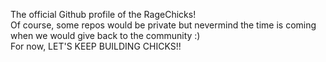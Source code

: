 The official Github profile of the RageChicks! <br />Of course, some repos would be private but nevermind the time is coming
when we would give back to the community :) <br />
For now, LET'S KEEP BUILDING CHICKS!!
